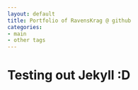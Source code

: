 ```yaml
---
layout: default
title: Portfolio of RavensKrag @ github
categories:
- main
- other tags
---
```


# Testing out Jekyll :D
